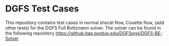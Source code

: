 # DGFS Test Cases
This repository contains test cases in normal shockl flow, Couette flow, (add other tests) for the DGFS Full Boltzmann solver. The solver can be found in the following repository https://github.itap.purdue.edu/DGFSproj/DGFS-BE-Solver
